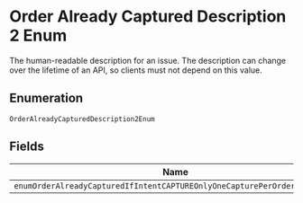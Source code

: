 
# Order Already Captured Description 2 Enum

The human-readable description for an issue. The description can change over the lifetime of an API, so clients must not depend on this value.

## Enumeration

`OrderAlreadyCapturedDescription2Enum`

## Fields

| Name |
|  --- |
| `enumOrderAlreadyCapturedIfIntentCAPTUREOnlyOneCapturePerOrderIsAllowed` |

